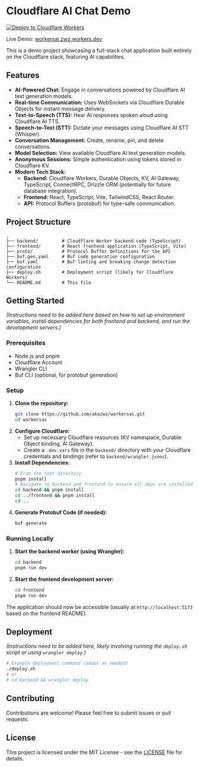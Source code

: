 # Cloudflare AI Chat Demo

[![Deploy to Cloudflare Workers](https://deploy.workers.cloudflare.com/button)](https://deploy.workers.cloudflare.com/?url=https://github.com/akazwz/workersai/tree/main/backend)

Live Demo: [workersai.zwz.workers.dev](https://workersai.zwz.workers.dev/)

This is a demo project showcasing a full-stack chat application built entirely on the Cloudflare stack, featuring AI capabilities.

## Features

*   **AI-Powered Chat:** Engage in conversations powered by Cloudflare AI text generation models.
*   **Real-time Communication:** Uses WebSockets via Cloudflare Durable Objects for instant message delivery.
*   **Text-to-Speech (TTS):** Hear AI responses spoken aloud using Cloudflare AI TTS.
*   **Speech-to-Text (STT):** Dictate your messages using Cloudflare AI STT (Whisper).
*   **Conversation Management:** Create, rename, pin, and delete conversations.
*   **Model Selection:** View available Cloudflare AI text generation models.
*   **Anonymous Sessions:** Simple authentication using tokens stored in Cloudflare KV.
*   **Modern Tech Stack:**
    *   **Backend:** Cloudflare Workers, Durable Objects, KV, AI Gateway, TypeScript, ConnectRPC, Drizzle ORM (potentially for future database integration).
    *   **Frontend:** React, TypeScript, Vite, TailwindCSS, React Router.
    *   **API:** Protocol Buffers (protobuf) for type-safe communication.

## Project Structure

```
.
├── backend/         # Cloudflare Worker backend code (TypeScript)
├── frontend/        # React frontend application (TypeScript, Vite)
├── proto/           # Protocol Buffer definitions for the API
├── buf.gen.yaml     # Buf code generation configuration
├── buf.yaml         # Buf linting and breaking change detection configuration
├── deploy.sh        # Deployment script (likely for Cloudflare Workers)
└── README.md        # This file
```

## Getting Started

*(Instructions need to be added here based on how to set up environment variables, install dependencies for both frontend and backend, and run the development servers.)*

### Prerequisites

*   Node.js and pnpm
*   Cloudflare Account
*   Wrangler CLI
*   Buf CLI (optional, for protobuf generation)

### Setup

1.  **Clone the repository:**
    ```bash
    git clone https://github.com/akazwz/workersai.git
    cd workersai
    ```
2.  **Configure Cloudflare:**
    *   Set up necessary Cloudflare resources (KV namespace, Durable Object binding, AI Gateway).
    *   Create a `.dev.vars` file in the `backend/` directory with your Cloudflare credentials and bindings (refer to `backend/wrangler.jsonc`).
3.  **Install Dependencies:**
    ```bash
    # From the root directory
    pnpm install
    # Navigate to backend and frontend to ensure all deps are installed if needed
    cd backend && pnpm install
    cd ../frontend && pnpm install
    cd ..
    ```
4.  **Generate Protobuf Code (if needed):**
    ```bash
    buf generate
    ```

### Running Locally

1.  **Start the backend worker (using Wrangler):**
    ```bash
    cd backend
    pnpm run dev
    ```
2.  **Start the frontend development server:**
    ```bash
    cd frontend
    pnpm run dev
    ```

The application should now be accessible (usually at `http://localhost:5173` based on the frontend README).

## Deployment

*(Instructions need to be added here, likely involving running the `deploy.sh` script or using `wrangler deploy`.)*

```bash
# Example deployment command (adapt as needed)
./deploy.sh
# or
# cd backend && wrangler deploy
```

## Contributing

Contributions are welcome! Please feel free to submit issues or pull requests.

## License

This project is licensed under the MIT License - see the [LICENSE](LICENSE) file for details. 